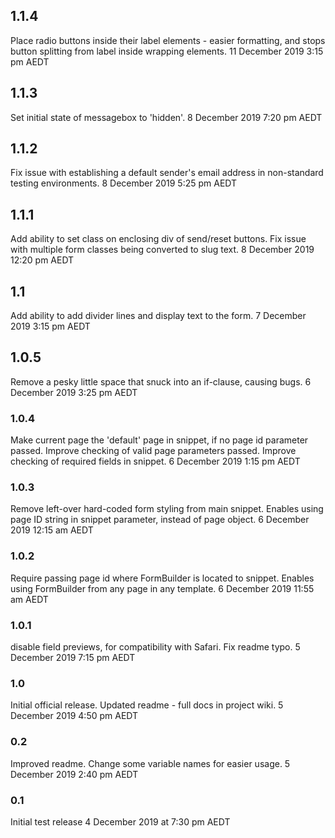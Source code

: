 ## 1.1.4
Place radio buttons inside their label elements - easier formatting,
and stops button splitting from label inside wrapping elements.
11 December 2019 3:15 pm AEDT

## 1.1.3
Set initial state of messagebox to 'hidden'.
8 December 2019 7:20 pm AEDT

## 1.1.2
Fix issue with establishing a default sender's email address
in non-standard testing environments.
8 December 2019 5:25 pm AEDT

## 1.1.1
Add ability to set class on enclosing div of send/reset buttons.
Fix issue with multiple form classes being converted to slug text.
8 December 2019 12:20 pm AEDT

## 1.1
Add ability to add divider lines and display text to the form.
7 December 2019 3:15 pm AEDT

## 1.0.5
Remove a pesky little space that snuck into an if-clause, causing bugs.
6 December 2019 3:25 pm AEDT

### 1.0.4
Make current page the 'default' page in snippet, if no page id parameter passed.
Improve checking of valid page parameters passed.
Improve checking of required fields in snippet.
6 December 2019 1:15 pm AEDT

### 1.0.3
Remove left-over hard-coded form styling from main snippet.
Enables using page ID string in snippet parameter, instead of page object.
6 December 2019 12:15 am AEDT

### 1.0.2
Require passing page id where FormBuilder is located to snippet.
Enables using FormBuilder from any page in any template.
6 December 2019 11:55 am AEDT

### 1.0.1
disable field previews, for compatibility with Safari.
Fix readme typo.
5 December 2019 7:15 pm AEDT

### 1.0
Initial official release.
Updated readme - full docs in project wiki.
5 December 2019 4:50 pm AEDT

### 0.2
Improved readme.
Change some variable names for easier usage.
5 December 2019 2:40 pm AEDT

### 0.1
Initial test release
4 December 2019 at 7:30 pm AEDT
